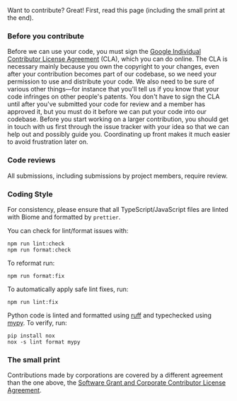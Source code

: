 Want to contribute? Great! First, read this page (including the small print at the end).

### Before you contribute

Before we can use your code, you must sign the
[Google Individual Contributor License Agreement](https://cla.developers.google.com/about/google-individual)
(CLA), which you can do online. The CLA is necessary mainly because you own the
copyright to your changes, even after your contribution becomes part of our
codebase, so we need your permission to use and distribute your code. We also
need to be sure of various other things—for instance that you'll tell us if you
know that your code infringes on other people's patents. You don't have to sign
the CLA until after you've submitted your code for review and a member has
approved it, but you must do it before we can put your code into our codebase.
Before you start working on a larger contribution, you should get in touch with
us first through the issue tracker with your idea so that we can help out and
possibly guide you. Coordinating up front makes it much easier to avoid
frustration later on.

### Code reviews

All submissions, including submissions by project members, require review.

### Coding Style

For consistency, please ensure that all TypeScript/JavaScript files
are linted with Biome and formatted by `prettier`.

You can check for lint/format issues with:

```shell
npm run lint:check
npm run format:check
```

To reformat run:

```shell
npm run format:fix
```

To automatically apply safe lint fixes, run:

```shell
npm run lint:fix
```

Python code is linted and formatted using
[ruff](https://github.com/astral-sh/ruff) and typechecked using
[mypy](https://mypy-lang.org/). To verify, run:

```shell
pip install nox
nox -s lint format mypy
```

### The small print

Contributions made by corporations are covered by a different agreement than
the one above, the
[Software Grant and Corporate Contributor License Agreement](https://cla.developers.google.com/about/google-corporate).

